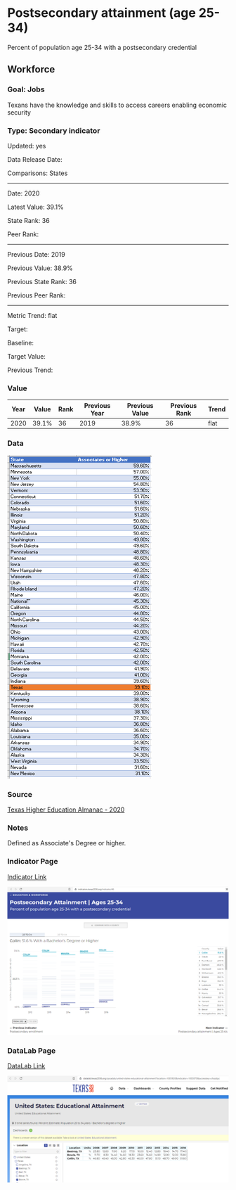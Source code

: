 # Postsecondary attainment (age 25-34)

Percent of population age 25-34 with a postsecondary credential

## Workforce

### Goal: Jobs

Texans have the knowledge and skills to access careers enabling economic security

### Type: Secondary indicator

Updated: yes

Data Release Date: 

Comparisons: States


----

Date: 2020

Latest Value: 39.1% 

State Rank: 36

Peer Rank: 


----

Previous Date: 2019

Previous Value: 38.9%

Previous State Rank: 36

Previous Peer Rank: 


----
Metric Trend: flat

Target: 

Baseline: 

Target Value: 

Previous Trend: 



### Value


| Year |  Value      | Rank     | Previous Year   | Previous Value | Previous Rank | Trend | 
| ----------- | ----------- | ----------- | ----------- | ----------- | ----------- | -----------|
|     2020    | 39.1%       |     36      |    2019     |    38.9%     | 36          | flat       | 



### Data

![associates](./images/associates.PNG)
 

### Source

[Texas Higher Education Almanac - 2020](http://reportcenter.highered.texas.gov/agency-publication/almanac/2020-texas-public-higher-education-almanac/)

### Notes
Defined as Associate's Degree or higher.


### Indicator Page

[Indicator Link](https://indicators.texas2036.org/indicator/46)

![page](./images/indicator_ps.PNG)

### DataLab Page

[DataLab Link](https://datalab.texas2036.org/qssadab/united-states-educational-attainment?location=1005920&indicator=1003870&accesskey=chazdpc)

![page](./images/datalab_attainment.PNG)
